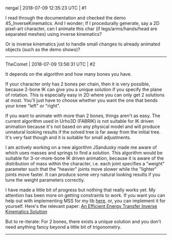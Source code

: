nergal | 2018-07-09 12:35:23 UTC | #1

I read through the documentation and checked the demo 45_InverseKinematics. And I wonder; If I procedurally generate, say a 2D pixel-art character, can I animate this char (if legs/arms/hands/head are separated meshes) using inverse kinematics?

Or is inverse kinematics just to handle small changes to already animated objects (such as the demo shows)?

-------------------------

TheComet | 2018-07-09 13:56:31 UTC | #2

It depends on the algorithm and how many bones you have.

If your character only has 2 bones per chain, then it is very possible, because 2-bone IK can give you a unique solution if you specify the plane of rotation. This is especially easy in 2D where you can only get 2 solutions at most. You'll just have to choose whether you want the one that bends your knee "left" or "right".

If you want to animate with more than 2 bones, things aren't as easy. The current algorithm used in Urho3D (FABRIK) is not suitable for IK driven animation because it's not based on any physical model and will produce unnatural looking results if the solved tree is far away from the initial tree. It's very fast though and it is suitable for small adjustments.

I am actively working on a new algorithm JSandusky made me aware of which uses masses and springs to find a solution. This algorithm would be suitable for 3-or-more-bone IK driven animation, because it is aware of the distribution of mass within the character, i.e. each joint specifies a "weight" parameter such that the "heavier" joints move slower while the "lighter" joints move faster. It can produce some very natural looking results if you tune the weight parameters correctly.

I have made a little bit of progress but nothing that really works yet. My attention has been more on getting constraints to work. If you want you can help out with implementing MSS for my lib [here](https://github.com/TheComet/ik), or, you can implement it for yourself. Here's the relevant paper: [An Efficient Energy Transfer Inverse Kinematics
Solution](https://pdfs.semanticscholar.org/aac6/cbd168f0e01911edbe564f59d7c1a00b7535.pdf)

But to re-iterate: For 2 bones, there exists a unique solution and you don't need anything fancy beyond a little bit of trigonometry.

-------------------------

